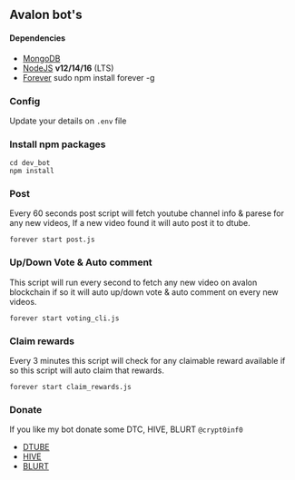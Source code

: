 ## Avalon bot's

#### Dependencies
* [MongoDB](https://mongodb.com)
* [NodeJS](https://nodejs.org/en/download/) **v12/14/16** (LTS)
* [Forever](https://www.npmjs.com/package/forever) sudo npm install forever -g
### Config
Update your details on `.env` file 

### Install npm packages
```
cd dev_bot
npm install
```
### Post
Every 60 seconds post script will fetch youtube channel info & parese for any new videos, If a new video found it will auto post it to dtube.

```
forever start post.js
```

### Up/Down Vote & Auto comment
This script will run every second to fetch any new video on avalon blockchain if so it will auto up/down vote & auto comment on every new videos.

```
forever start voting_cli.js
```

### Claim rewards 
Every 3 minutes this script will check for any claimable reward available if so this script will auto claim that rewards.

```
forever start claim_rewards.js
```

### Donate
If you like my bot donate some DTC, HIVE, BLURT `@crypt0inf0`
* [DTUBE](https://d.tube/#!/c/crypt0inf0)
* [HIVE](https://hive.blog/@crypt0inf0)
* [BLURT](https://blurt.blog/@crypt0inf0)
